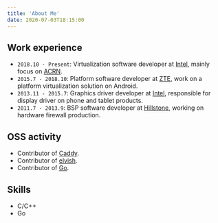 ```yaml
---
title: 'About Me'
date: 2020-07-03T18:15:00
---
```


## Work experience

- `2018.10 - Present`: Virtualization software developer at [Intel](https://www.intel.com), mainly focus on [ACRN](https://projectacrn.github.io/).
- `2015.7 - 2018.10`: Platform software developer at [ZTE](https://www.zte.com.cn/), work on a platform virtualization solution on Android.
- `2013.11 - 2015.7`: Graphics driver developer at [Intel](https://www.intel.com), responsible for display driver on phone and tablet products.
- `2011.7 - 2013.9`: BSP software developer at [Hillstone](https://www.hillstonenet.com/), working on hardware firewall production.

## OSS activity

- Contributor of [Caddy](https://github.com/caddyserver/caddy).
- Contributor of [elvish](https://github.com/elves/elvish).
- Contributor of [Go](https://github.com/golang/go).

## Skills

- C/C++
- Go




